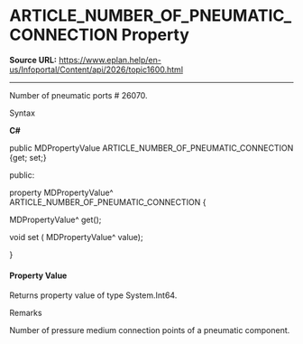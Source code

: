 # ARTICLE_NUMBER_OF_PNEUMATIC_CONNECTION Property

**Source URL:** https://www.eplan.help/en-us/Infoportal/Content/api/2026/topic1600.html

---

Number of pneumatic ports # 26070.

Syntax

**C#**



public MDPropertyValue ARTICLE_NUMBER_OF_PNEUMATIC_CONNECTION {get; set;}

public:

property MDPropertyValue^ ARTICLE_NUMBER_OF_PNEUMATIC_CONNECTION {

   MDPropertyValue^ get();

   void set (    MDPropertyValue^ value);

}


#### Property Value

Returns property value of type System.Int64.

Remarks

Number of pressure medium connection points of a pneumatic component.
